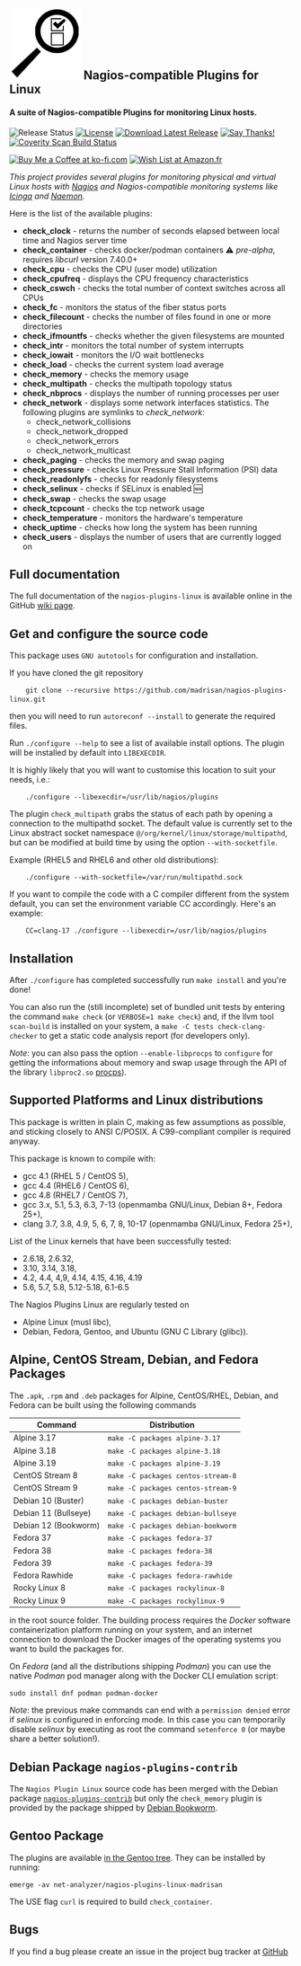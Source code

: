 ![Nagios-compatible Plugins for Linux](nagios-plugins-linux-logo-128.png) Nagios-compatible Plugins for Linux&nbsp;
------------------
#### A suite of Nagios-compatible Plugins for monitoring Linux hosts.

![Release Status](https://img.shields.io/badge/status-stable-brightgreen.svg)
[![License](https://img.shields.io/badge/License-GPL--3.0-blue.svg)](https://spdx.org/licenses/GPL-3.0-only.html)
[![Download Latest Release](https://img.shields.io/badge/download-latest--tarball-blue.svg)](https://github.com/madrisan/nagios-plugins-linux/releases/download/v32/nagios-plugins-linux-32.tar.xz)
[![Say Thanks!](https://img.shields.io/badge/Say%20Thanks-!-1EAEDB.svg)](https://saythanks.io/to/madrisan)
[![Coverity Scan Build Status](https://img.shields.io/coverity/scan/3779.svg)](https://scan.coverity.com/projects/madrisan-nagios-plugins-linux)

<a href='https://ko-fi.com/K3K57TH3' target='_blank'><img height='36' style='border:0px;height:36px;' src='https://az743702.vo.msecnd.net/cdn/kofi2.png?v=0' border='0' alt='Buy Me a Coffee at ko-fi.com' /></a>
<a href='http://amzn.eu/8axPDQ1'><img height='36' src='https://images.freeimages.com/fic/images/icons/2229/social_media_mini/48/amazon.png' border='0' alt='Wish List at Amazon.fr' /></a>

*This project provides several plugins for monitoring physical and virtual Linux hosts with [Nagios](http://www.nagios.org/) and Nagios-compatible monitoring systems like [Icinga](https://icinga.com/learn/) and [Naemon](https://www.naemon.org/).*

Here is the list of the available plugins:

* **check_clock** - returns the number of seconds elapsed between local time and Nagios server time
* **check_container** - checks docker/podman containers :warning: *pre-alpha*, requires *libcurl* version 7.40.0+
* **check_cpu** - checks the CPU (user mode) utilization
* **check_cpufreq** - displays the CPU frequency characteristics
* **check_cswch** - checks the total number of context switches across all CPUs
* **check_fc** - monitors the status of the fiber status ports
* **check_filecount** - checks the number of files found in one or more directories
* **check_ifmountfs** - checks whether the given filesystems are mounted
* **check_intr** - monitors the total number of system interrupts
* **check_iowait** - monitors the I/O wait bottlenecks
* **check_load** - checks the current system load average
* **check_memory** - checks the memory usage
* **check_multipath** - checks the multipath topology status
* **check_nbprocs** - displays the number of running processes per user
* **check_network** - displays some network interfaces statistics. The following plugins are symlinks to *check_network*:
  * check_network_collisions
  * check_network_dropped
  * check_network_errors
  * check_network_multicast
* **check_paging** - checks the memory and swap paging
* **check_pressure** - checks Linux Pressure Stall Information (PSI) data
* **check_readonlyfs** - checks for readonly filesystems
* **check_selinux** - checks if SELinux is enabled :new:
* **check_swap** - checks the swap usage
* **check_tcpcount** - checks the tcp network usage
* **check_temperature** - monitors the hardware's temperature
* **check_uptime** - checks how long the system has been running
* **check_users** - displays the number of users that are currently logged on

## Full documentation

The full documentation of the `nagios-plugins-linux` is available online
in the GitHub [wiki page](https://github.com/madrisan/nagios-plugins-linux/wiki).

## Get and configure the source code

This package uses `GNU autotools` for configuration and installation.

If you have cloned the git repository

        git clone --recursive https://github.com/madrisan/nagios-plugins-linux.git

then you will need to run `autoreconf --install` to generate the required files.

Run `./configure --help` to see a list of available install options.
The plugin will be installed by default into `LIBEXECDIR`.

It is highly likely that you will want to customise this location to
suit your needs, i.e.:

        ./configure --libexecdir=/usr/lib/nagios/plugins

The plugin `check_multipath` grabs the status of each path by opening a
connection to the multipathd socket.  The default value is currently set to
the Linux abstract socket namespace `@/org/kernel/linux/storage/multipathd`,
but can be modified at build time by using the option `--with-socketfile`.

Example (RHEL5 and RHEL6 and other old distributions):

        ./configure --with-socketfile=/var/run/multipathd.sock

If you want to compile the code with a C compiler different from the system default,
you can set the environment variable CC accordingly. Here's an example:

        CC=clang-17 ./configure --libexecdir=/usr/lib/nagios/plugins

## Installation

After `./configure` has completed successfully run `make install` and
you're done!

You can also run the (still incomplete) set of bundled unit tests by entering
the command `make check` (or `VERBOSE=1 make check`) and, if the llvm tool
`scan-build` is installed on your system, a `make -C tests check-clang-checker`
to get a static code analysis report (for developers only).

_Note_: you can also pass the option `--enable-libprocps` to `configure` for
getting the informations about memory and swap usage through the API of the
library `libproc2.so` [procps](https://gitlab.com/procps-ng/procps/)).

## Supported Platforms and Linux distributions

This package is written in plain C, making as few assumptions as possible, and
sticking closely to ANSI C/POSIX.
A C99-compliant compiler is required anyway.

This package is known to compile with:
* gcc 4.1 (RHEL 5 / CentOS 5),
* gcc 4.4 (RHEL6 / CentOS 6),
* gcc 4.8 (RHEL7 / CentOS 7),
* gcc 3.x, 5.1, 5.3, 6.3, 7-13 (openmamba GNU/Linux, Debian 8+, Fedora 25+),
* clang 3.7, 3.8, 4.9, 5, 6, 7, 8, 10-17 (openmamba GNU/Linux, Fedora 25+),

List of the Linux kernels that have been successfully tested:
* 2.6.18, 2.6.32,
* 3.10, 3.14, 3.18,
* 4.2, 4.4, 4,9, 4.14, 4.15, 4.16, 4.19
* 5.6, 5.7, 5.8, 5.12-5.18, 6.1-6.5

The Nagios Plugins Linux are regularly tested on
 * Alpine Linux (musl libc),
 * Debian, Fedora, Gentoo, and Ubuntu (GNU C Library (glibc)).

## Alpine, CentOS Stream, Debian, and Fedora Packages

The `.apk`, `.rpm` and `.deb` packages for Alpine, CentOS/RHEL, Debian, and Fedora can be built using the following commands

Command              | Distribution
-------------------- | ------------
Alpine 3.17          | `make -C packages alpine-3.17`
Alpine 3.18          | `make -C packages alpine-3.18`
Alpine 3.19          | `make -C packages alpine-3.19`
CentOS Stream 8      | `make -C packages centos-stream-8`
CentOS Stream 9      | `make -C packages centos-stream-9`
Debian 10 (Buster)   | `make -C packages debian-buster`
Debian 11 (Bullseye) | `make -C packages debian-bullseye`
Debian 12 (Bookworm) | `make -C packages debian-bookworm`
Fedora 37            | `make -C packages fedora-37`
Fedora 38            | `make -C packages fedora-38`
Fedora 39            | `make -C packages fedora-39`
Fedora Rawhide       | `make -C packages fedora-rawhide`
Rocky Linux 8        | `make -C packages rockylinux-8`
Rocky Linux 9        | `make -C packages rockylinux-9`

in the root source folder.
The building process requires the _Docker_ software containerization platform running on your system, and an internet connection to download the Docker images of the operating systems you want to build the packages for.

On *Fedora* (and all the distributions shipping *Podman*) you can use the native *Podman* pod manager along with the Docker CLI emulation script:

    sudo install dnf podman podman-docker

_Note_: the previous make commands can end with a `permission denied` error if *selinux* is configured in enforcing mode.
In this case you can temporarily disable *selinux* by executing as root the command `setenforce 0`
(or maybe share a better solution!).

## Debian Package `nagios-plugins-contrib`

The `Nagios Plugin Linux` source code has been merged with the Debian package [`nagios-plugins-contrib`](https://sources.debian.org/src/nagios-plugins-contrib/)
but only the `check_memory` plugin is provided by the package shipped by [Debian Bookworm](https://packages.debian.org/bookworm/nagios-plugins-contrib).

## Gentoo Package

The plugins are available [in the Gentoo tree](https://packages.gentoo.org/packages/net-analyzer/nagios-plugins-linux-madrisan). They can be installed by running:
```
emerge -av net-analyzer/nagios-plugins-linux-madrisan
```
The USE flag `curl` is required to build `check_container`.

## Bugs

If you find a bug please create an issue in the project bug tracker at
[GitHub](https://github.com/madrisan/nagios-plugins-linux/issues)

